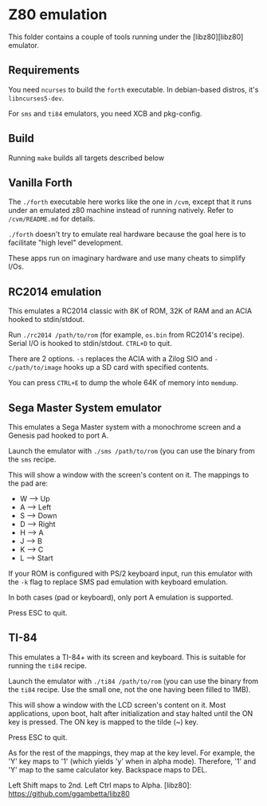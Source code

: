 # Z80 emulation

This folder contains a couple of tools running under the [libz80][libz80]
emulator.

## Requirements

You need `ncurses` to build the `forth` executable. In debian-based distros,
it's `libncurses5-dev`.

For `sms` and `ti84` emulators, you need XCB and pkg-config.

## Build

Running `make` builds all targets described below

## Vanilla Forth

The `./forth` executable here works like the one in `/cvm`, except that it runs
under an emulated z80 machine instead of running natively. Refer to
`/cvm/README.md` for details.

`./forth` doesn't try to emulate real hardware
because the goal here is to facilitate "high level" development.

These apps run on imaginary hardware and use many cheats to simplify I/Os.

## RC2014 emulation

This emulates a RC2014 classic with 8K of ROM, 32K of RAM and an ACIA hooked to
stdin/stdout.

Run `./rc2014 /path/to/rom` (for example, `os.bin` from RC2014's recipe).
Serial I/O is hooked to stdin/stdout. `CTRL+D` to quit.

There are 2 options. `-s` replaces the ACIA with a Zilog SIO and
`-c/path/to/image` hooks up a SD card with specified contents.

You can press `CTRL+E` to dump the whole 64K of memory into `memdump`.

## Sega Master System emulator

This emulates a Sega Master system with a monochrome screen and a Genesis pad
hooked to port A.

Launch the emulator with `./sms /path/to/rom` (you can use the binary from the
`sms` recipe.

This will show a window with the screen's content on it. The mappings to the
pad are:

* W --> Up
* A --> Left
* S --> Down
* D --> Right
* H --> A
* J --> B
* K --> C
* L --> Start

If your ROM is configured with PS/2 keyboard input, run this emulator with the
`-k` flag to replace SMS pad emulation with keyboard emulation.

In both cases (pad or keyboard), only port A emulation is supported.

Press ESC to quit.

## TI-84

This emulates a TI-84+ with its screen and keyboard. This is suitable for
running the `ti84` recipe.

Launch the emulator with `./ti84 /path/to/rom` (you can use the binary from the
`ti84` recipe. Use the small one, not the one having been filled to 1MB).

This will show a window with the LCD screen's content on it. Most applications,
upon boot, halt after initialization and stay halted until the ON key is
pressed. The ON key is mapped to the tilde (~) key.

Press ESC to quit.

As for the rest of the mappings, they map at the key level. For example, the 'Y'
key maps to '1' (which yields 'y' when in alpha mode). Therefore, '1' and 'Y'
map to the same calculator key. Backspace maps to DEL.

Left Shift maps to 2nd. Left Ctrl maps to Alpha.
[libz80]: https://github.com/ggambetta/libz80
